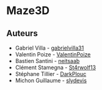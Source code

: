 # Maze3D


## Auteurs
* Gabriel Villa - [gabrielvilla31](https://github.com/gabrielvilla31)
* Valentin Poize - [ValentinPoize](https://github.com/ValentinPoize)
* Bastien Santini - [neitsaab](https://github.com/neitsaab)
* Clément Stamegna - [St4rwolf13](https://github.com/St4rwolf13)
* Stéphane Tillier - [DarkPlouc](https://github.com/DarkPlouc)
* Michon Guillaume - [slydevis](https://github.com/slydevis)
